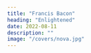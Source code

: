 ```yaml
---
title: "Francis Bacon"
heading: "Enlightened"
date: 2022-08-11
description: ""
image: "/covers/nova.jpg"
---
```

